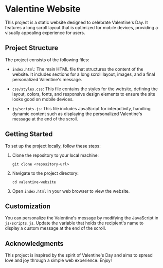 # Valentine Website

This project is a static website designed to celebrate Valentine's Day. It features a long scroll layout that is optimized for mobile devices, providing a visually appealing experience for users.

## Project Structure

The project consists of the following files:

- `index.html`: The main HTML file that structures the content of the website. It includes sections for a long scroll layout, images, and a final personalized Valentine's message.
  
- `css/styles.css`: This file contains the styles for the website, defining the layout, colors, fonts, and responsive design elements to ensure the site looks good on mobile devices.
  
- `js/scripts.js`: This file includes JavaScript for interactivity, handling dynamic content such as displaying the personalized Valentine's message at the end of the scroll.

## Getting Started

To set up the project locally, follow these steps:

1. Clone the repository to your local machine:
   ```
   git clone <repository-url>
   ```

2. Navigate to the project directory:
   ```
   cd valentine-website
   ```

3. Open `index.html` in your web browser to view the website.

## Customization

You can personalize the Valentine's message by modifying the JavaScript in `js/scripts.js`. Update the variable that holds the recipient's name to display a custom message at the end of the scroll.

## Acknowledgments

This project is inspired by the spirit of Valentine's Day and aims to spread love and joy through a simple web experience. Enjoy!
